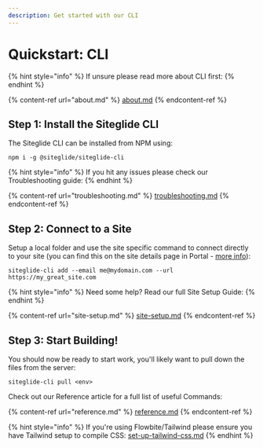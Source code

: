 ```yaml
---
description: Get started with our CLI
---
```


# Quickstart: CLI

{% hint style="info" %}
If unsure please read more about CLI first:
{% endhint %}

{% content-ref url="about.md" %}
[about.md](about.md)
{% endcontent-ref %}

## Step 1: Install the Siteglide CLI

The Siteglide CLI can be installed from NPM using:

```
npm i -g @siteglide/siteglide-cli
```

{% hint style="info" %}
If you hit any issues please check our Troubleshooting guide:
{% endhint %}

{% content-ref url="troubleshooting.md" %}
[troubleshooting.md](troubleshooting.md)
{% endcontent-ref %}

## Step 2: Connect to a Site

Setup a local folder and use the site specific command to connect directly to your site (you can find this on the site details page in Portal - [more info](https://docs.siteglide.com/en/developer-tools/cli/site-setup#step-5-copy-the-env-command-with-pre-filled-variables)):

```
siteglide-cli add --email me@mydomain.com --url https://my_great_site.com
```

{% hint style="info" %}
Need some help? Read our full Site Setup Guide:
{% endhint %}

{% content-ref url="site-setup.md" %}
[site-setup.md](site-setup.md)
{% endcontent-ref %}

## Step 3: Start Building!

You should now be ready to start work, you'll likely want to pull down the files from the server:

```
siteglide-cli pull <env>
```

Check out our Reference article for a full list of useful Commands:

{% content-ref url="reference.md" %}
[reference.md](reference.md)
{% endcontent-ref %}

{% hint style="info" %}
If you're using Flowbite/Tailwind please ensure you have Tailwind setup to compile CSS: [set-up-tailwind-css.md](../../sitebuilder/setup-sitebuilder/set-up-tailwind-css.md "mention")
{% endhint %}
